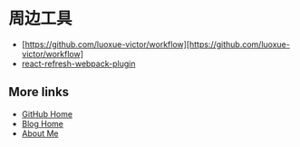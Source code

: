 # 周边工具

- [https://github.com/luoxue-victor/workflow][https://github.com/luoxue-victor/workflow]
- [react-refresh-webpack-plugin](https://github.com/pmmmwh/react-refresh-webpack-plugin)

## More links

- [GitHub Home](https://github.com/ShenBao)
- [Blog Home](https://shenbao.github.io)
- [About Me](https://shenbao.github.io/about/)

